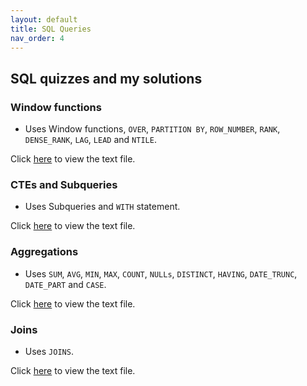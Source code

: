 ```yaml
---
layout: default
title: SQL Queries
nav_order: 4
---
```


## SQL quizzes and my solutions

### Window functions

* Uses Window functions, `OVER`, `PARTITION BY`, `ROW_NUMBER`, `RANK`, `DENSE_RANK`, `LAG`, `LEAD` and `NTILE`.

Click [here](window_functions.txt) to view the text file.

### CTEs and Subqueries

* Uses Subqueries and `WITH` statement.

Click [here](cte_and_subqueries.txt) to view the text file.

### Aggregations

* Uses `SUM`, `AVG`, `MIN`, `MAX`, `COUNT`, `NULLs`, `DISTINCT`, `HAVING`, `DATE_TRUNC`, `DATE_PART` and `CASE`.

Click [here](aggregations.txt) to view the text file.

### Joins

* Uses `JOINS`.

Click [here](joins.txt) to view the text file.
